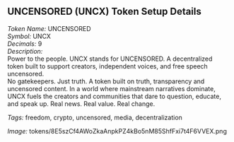## UNCENSORED (UNCX) Token Setup Details

*Token Name:* UNCENSORED  
*Symbol:* UNCX  
*Decimals:* 9  
*Description:*  
Power to the people. UNCX stands for UNCENSORED. A decentralized token built to support creators, independent voices, and free speech uncensored.  
No gatekeepers. Just truth. A token built on truth, transparency and uncensored content. In a world where mainstream narratives dominate, UNCX fuels the creators and communities that dare to question, educate, and speak up. Real news. Real value. Real change.

*Tags:* freedom, crypto, uncensored, media, decentralization

*Image:* tokens/8E5szCf4AWoZkaAnpkPZ4kBo5nM85ShfFxi7t4F6VVEX.png
